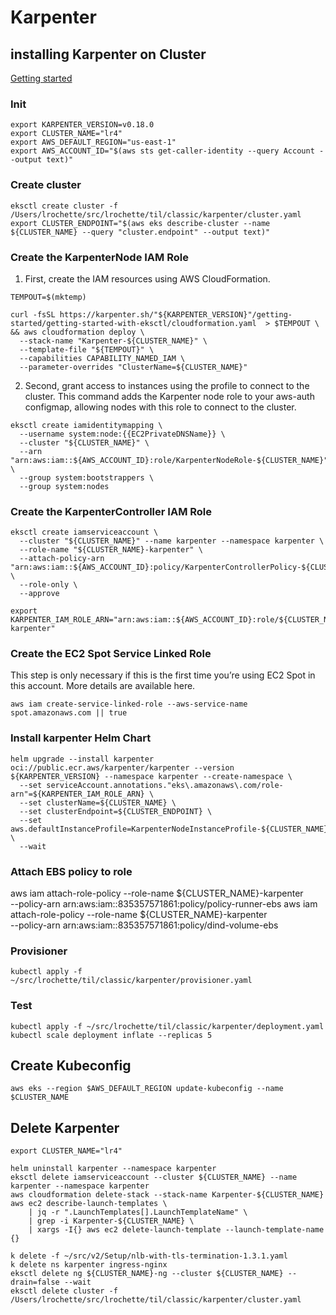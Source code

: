 # Karpenter

## installing Karpenter on Cluster

[Getting started](https://karpenter.sh/v0.18.0/getting-started/getting-started-with-eksctl/)

### Init
```
export KARPENTER_VERSION=v0.18.0
export CLUSTER_NAME="lr4"
export AWS_DEFAULT_REGION="us-east-1"
export AWS_ACCOUNT_ID="$(aws sts get-caller-identity --query Account --output text)"
```

### Create cluster

```
eksctl create cluster -f /Users/lrochette/src/lrochette/til/classic/karpenter/cluster.yaml
export CLUSTER_ENDPOINT="$(aws eks describe-cluster --name ${CLUSTER_NAME} --query "cluster.endpoint" --output text)"
```
### Create the KarpenterNode IAM Role

1. First, create the IAM resources using AWS CloudFormation.

```
TEMPOUT=$(mktemp)

curl -fsSL https://karpenter.sh/"${KARPENTER_VERSION}"/getting-started/getting-started-with-eksctl/cloudformation.yaml  > $TEMPOUT \
&& aws cloudformation deploy \
  --stack-name "Karpenter-${CLUSTER_NAME}" \
  --template-file "${TEMPOUT}" \
  --capabilities CAPABILITY_NAMED_IAM \
  --parameter-overrides "ClusterName=${CLUSTER_NAME}"
```

2. Second, grant access to instances using the profile to connect to the cluster. This command adds the Karpenter node role to your aws-auth configmap, allowing nodes with this role to connect to the cluster.

```
eksctl create iamidentitymapping \
  --username system:node:{{EC2PrivateDNSName}} \
  --cluster "${CLUSTER_NAME}" \
  --arn "arn:aws:iam::${AWS_ACCOUNT_ID}:role/KarpenterNodeRole-${CLUSTER_NAME}" \
  --group system:bootstrappers \
  --group system:nodes
```

### Create the KarpenterController IAM Role

```
eksctl create iamserviceaccount \
  --cluster "${CLUSTER_NAME}" --name karpenter --namespace karpenter \
  --role-name "${CLUSTER_NAME}-karpenter" \
  --attach-policy-arn "arn:aws:iam::${AWS_ACCOUNT_ID}:policy/KarpenterControllerPolicy-${CLUSTER_NAME}" \
  --role-only \
  --approve

export KARPENTER_IAM_ROLE_ARN="arn:aws:iam::${AWS_ACCOUNT_ID}:role/${CLUSTER_NAME}-karpenter"
```

### Create the EC2 Spot Service Linked Role

This step is only necessary if this is the first time you’re using EC2 Spot in this account. More details are available here.

```
aws iam create-service-linked-role --aws-service-name spot.amazonaws.com || true
```

### Install karpenter Helm Chart

```
helm upgrade --install karpenter oci://public.ecr.aws/karpenter/karpenter --version ${KARPENTER_VERSION} --namespace karpenter --create-namespace \
  --set serviceAccount.annotations."eks\.amazonaws\.com/role-arn"=${KARPENTER_IAM_ROLE_ARN} \
  --set clusterName=${CLUSTER_NAME} \
  --set clusterEndpoint=${CLUSTER_ENDPOINT} \
  --set aws.defaultInstanceProfile=KarpenterNodeInstanceProfile-${CLUSTER_NAME} \
  --wait
```

### Attach EBS  policy to role
aws iam attach-role-policy --role-name ${CLUSTER_NAME}-karpenter \
  --policy-arn arn:aws:iam::835357571861:policy/policy-runner-ebs
aws iam attach-role-policy --role-name ${CLUSTER_NAME}-karpenter \
  --policy-arn arn:aws:iam::835357571861:policy/dind-volume-ebs   

### Provisioner

```
kubectl apply -f ~/src/lrochette/til/classic/karpenter/provisioner.yaml
```

### Test
```
kubectl apply -f ~/src/lrochette/til/classic/karpenter/deployment.yaml
kubectl scale deployment inflate --replicas 5
```


## Create Kubeconfig

```
aws eks --region $AWS_DEFAULT_REGION update-kubeconfig --name $CLUSTER_NAME
```

## Delete Karpenter

```
export CLUSTER_NAME="lr4"

helm uninstall karpenter --namespace karpenter
eksctl delete iamserviceaccount --cluster ${CLUSTER_NAME} --name karpenter --namespace karpenter
aws cloudformation delete-stack --stack-name Karpenter-${CLUSTER_NAME}
aws ec2 describe-launch-templates \
    | jq -r ".LaunchTemplates[].LaunchTemplateName" \
    | grep -i Karpenter-${CLUSTER_NAME} \
    | xargs -I{} aws ec2 delete-launch-template --launch-template-name {}

k delete -f ~/src/v2/Setup/nlb-with-tls-termination-1.3.1.yaml
k delete ns karpenter ingress-nginx
eksctl delete ng ${CLUSTER_NAME}-ng --cluster ${CLUSTER_NAME} --drain=false --wait
eksctl delete cluster -f /Users/lrochette/src/lrochette/til/classic/karpenter/cluster.yaml

```
